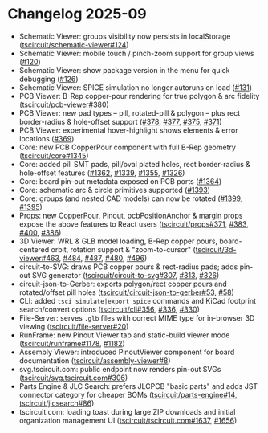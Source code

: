 # Changelog 2025-09

- Schematic Viewer: groups visibility now persists in localStorage ([tscircuit/schematic-viewer#124](https://github.com/tscircuit/schematic-viewer/pull/124))
- Schematic Viewer: mobile touch / pinch-zoom support for group views ([#120](https://github.com/tscircuit/schematic-viewer/pull/120))
- Schematic Viewer: show package version in the menu for quick debugging ([#126](https://github.com/tscircuit/schematic-viewer/pull/126))
- Schematic Viewer: SPICE simulation no longer autoruns on load ([#131](https://github.com/tscircuit/schematic-viewer/pull/131))
- PCB Viewer: B-Rep copper-pour rendering for true polygon & arc fidelity ([tscircuit/pcb-viewer#380](https://github.com/tscircuit/pcb-viewer/pull/380))
- PCB Viewer: new pad types – pill, rotated-pill & polygon – plus rect border-radius & hole-offset support ([#378](https://github.com/tscircuit/pcb-viewer/pull/378), [#377](https://github.com/tscircuit/pcb-viewer/pull/377), [#375](https://github.com/tscircuit/pcb-viewer/pull/375), [#371](https://github.com/tscircuit/pcb-viewer/pull/371))
- PCB Viewer: experimental hover-highlight shows elements & error locations ([#369](https://github.com/tscircuit/pcb-viewer/pull/369))
- Core: new PCB CopperPour component with full B-Rep geometry ([tscircuit/core#1345](https://github.com/tscircuit/core/pull/1345))
- Core: added pill SMT pads, pill/oval plated holes, rect border-radius & hole-offset features ([#1362](https://github.com/tscircuit/core/pull/1362), [#1339](https://github.com/tscircuit/core/pull/1339), [#1355](https://github.com/tscircuit/core/pull/1355), [#1326](https://github.com/tscircuit/core/pull/1326))
- Core: board pin-out metadata exposed on PCB ports ([#1364](https://github.com/tscircuit/core/pull/1364))
- Core: schematic arc & circle primitives supported ([#1393](https://github.com/tscircuit/core/pull/1393))
- Core: groups (and nested CAD models) can now be rotated ([#1399](https://github.com/tscircuit/core/pull/1399), [#1395](https://github.com/tscircuit/core/pull/1395))
- Props: new CopperPour, Pinout, pcbPositionAnchor & margin props expose the above features to React users ([tscircuit/props#371](https://github.com/tscircuit/props/pull/371), [#383](https://github.com/tscircuit/props/pull/383), [#400](https://github.com/tscircuit/props/pull/400), [#386](https://github.com/tscircuit/props/pull/386))
- 3D Viewer: WRL & GLB model loading, B-Rep copper pours, board-centered orbit, rotation support & "zoom-to-cursor" ([tscircuit/3d-viewer#463](https://github.com/tscircuit/3d-viewer/pull/463), [#484](https://github.com/tscircuit/3d-viewer/pull/484), [#487](https://github.com/tscircuit/3d-viewer/pull/487), [#480](https://github.com/tscircuit/3d-viewer/pull/480), [#496](https://github.com/tscircuit/3d-viewer/pull/496))
- circuit-to-SVG: draws PCB copper pours & rect-radius pads; adds pin-out SVG generator ([tscircuit/circuit-to-svg#307](https://github.com/tscircuit/circuit-to-svg/pull/307), [#313](https://github.com/tscircuit/circuit-to-svg/pull/313), [#326](https://github.com/tscircuit/circuit-to-svg/pull/326))
- circuit-json-to-Gerber: exports polygon/rect copper pours and rotated/offset pill holes ([tscircuit/circuit-json-to-gerber#53](https://github.com/tscircuit/circuit-json-to-gerber/pull/53), [#58](https://github.com/tscircuit/circuit-json-to-gerber/pull/58))
- CLI: added `tsci simulate|export spice` commands and KiCad footprint search/convert options ([tscircuit/cli#356](https://github.com/tscircuit/cli/pull/356), [#336](https://github.com/tscircuit/cli/pull/336), [#330](https://github.com/tscircuit/cli/pull/330))
- File-Server: serves `.glb` files with correct MIME type for in-browser 3D viewing ([tscircuit/file-server#20](https://github.com/tscircuit/file-server/pull/20))
- RunFrame: new Pinout Viewer tab and static-build viewer mode ([tscircuit/runframe#1178](https://github.com/tscircuit/runframe/pull/1178), [#1182](https://github.com/tscircuit/runframe/pull/1182))
- Assembly Viewer: introduced PinoutViewer component for board documentation ([tscircuit/assembly-viewer#8](https://github.com/tscircuit/assembly-viewer/pull/8))
- svg.tscircuit.com: public endpoint now renders pin-out SVGs ([tscircuit/svg.tscircuit.com#306](https://github.com/tscircuit/svg.tscircuit.com/pull/306))
- Parts Engine & JLC Search: prefers JLCPCB "basic parts" and adds JST connector category for cheaper BOMs ([tscircuit/parts-engine#14](https://github.com/tscircuit/parts-engine/pull/14), [tscircuit/jlcsearch#86](https://github.com/tscircuit/jlcsearch/pull/86))
- tscircuit.com: loading toast during large ZIP downloads and initial organization management UI ([tscircuit/tscircuit.com#1637](https://github.com/tscircuit/tscircuit.com/pull/1637), [#1656](https://github.com/tscircuit/tscircuit.com/pull/1656))
